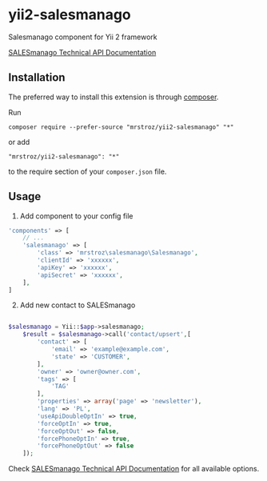 # yii2-salesmanago
Salesmanago component for Yii 2 framework

[SALESmanago Technical API Documentation](http://support.salesmanago.pl/wp-content/uploads/2014/10/SALESmanago-API-en.pdf)

Installation
------------

The preferred way to install this extension is through [composer](http://getcomposer.org/download/).

Run

```
composer require --prefer-source "mrstroz/yii2-salesmanago" "*"
```

or add

```
"mrstroz/yii2-salesmanago": "*"
```

to the require section of your `composer.json` file.

Usage
-----

1. Add component to your config file
```php
'components' => [
    // ...
    'salesmanago' => [
        'class' => 'mrstroz\salesmanago\Salesmanago',
        'clientId' => 'xxxxxx',
        'apiKey' => 'xxxxxx',
        'apiSecret' => 'xxxxxx',
    ],
]
```

2. Add new contact to SALESmanago
```php

$salesmanago = Yii::$app->salesmanago;
    $result = $salesmanago->call('contact/upsert',[
        'contact' => [
            'email' => 'example@example.com',
            'state' => 'CUSTOMER',
        ],
        'owner' => 'owner@owner.com',
        'tags' => [
            'TAG'
        ],
        'properties' => array('page' => 'newsletter'),
        'lang' => 'PL',
        'useApiDoubleOptIn' => true,
        'forceOptIn' => true,
        'forceOptOut' => false,
        'forcePhoneOptIn' => true,
        'forcePhoneOptOut' => false
    ]);
```

Check [SALESmanago Technical API Documentation](http://support.salesmanago.pl/wp-content/uploads/2014/10/SALESmanago-API-en.pdf) for all available options.